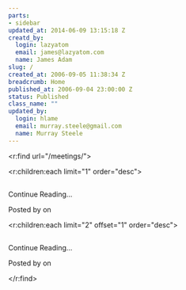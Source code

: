 ```yaml
--- 
parts: 
- sidebar
updated_at: 2014-06-09 13:15:18 Z
creatd_by: 
  login: lazyatom
  email: james@lazyatom.com
  name: James Adam
slug: /
created_at: 2006-09-05 11:38:34 Z
breadcrumb: Home
published_at: 2006-09-04 23:00:00 Z
status: Published
class_name: ""
updated_by: 
  login: hlame
  email: murray.steele@gmail.com
  name: Murray Steele
---
```


<r:find url="/meetings/">

<r:children:each limit="1" order="desc">
<div class="first entry">
  <h2><r:link /></h2>
  <r:snippet name="sponsors" />
  <r:content />
  <r:if_content part="extended"><r:link anchor="extended">Continue Reading&#8230;</r:link></r:if_content>
  <p class="info">Posted by <r:author /> on <r:date format="%b %d, %Y" /></p>
</div>
</r:children:each>

<r:children:each limit="2" offset="1" order="desc">
<div class="entry">
  <h2><r:link /></h2>
  <r:snippet name="sponsors" />
  <r:content />
  <r:if_content part="extended"><r:link anchor="extended">Continue Reading&#8230;</r:link></r:if_content>
  <p class="info">Posted by <r:author /> on <r:date format="%b %d, %Y" /></p>
</div>
</r:children:each>

</r:find>

